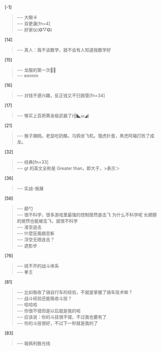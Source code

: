 
[-1] 
>--- 大眼卡<br>
>--- 双更蛊[fn=4]<br>
>--- 好家伙(✪▽✪)<br>

[14] 
>--- 真人：我不谈数学，就不会有人知道我数学好<br>

[15] 
>--- 龙服的第一次🥵🥵<br>
>--- emmm<br>

[16] 
>--- 对钱不感兴趣，反正钱又不归我管[fn=34]<br>

[17] 
>--- 够买上百把黄金级武器了(╬◣ω◢)<br>

[21] 
>--- 猴子摘桃。老鼠吃奶酪。乌鸦坐飞机。饿虎扑食，黑虎阿福打败了成龙。<br>

[32] 
>--- 经典[fn=33]<br>
>--- gt 的英文全称是 Greater than，即大于，&gt;表示＞<br>

[36] 
>--- 实战-施展<br>

[56] 
>--- 颠勺<br>
>--- 很不科学，很多游戏里最强的控制居然是击飞
为什么不科学呢
长翅膀的居然也能被击飞，就很不科学<br>
>--- 凌空追击<br>
>--- 什麼狂風絕息斬<br>
>--- 浮空无限连击？<br>
>--- 遮影步<br>

[76] 
>--- 绕不开的战斗体系<br>
>--- 拳王<br>

[81] 
>--- 比如吸收了骑自行车的经验，不就是掌握了骑车技术嘛？<br>
>--- 战斗经验还能吸收斗技？<br>
>--- 哈哈哈<br>
>--- 你很不错但是以后就是我的啦<br>
>--- 应该说：你的斗技很不错，不过我也要有了<br>
>--- 你的斗技很好，不过下一秒就是我的了<br>

[83] 
>--- 哉佩利敖光线<br>

